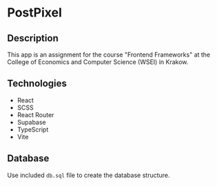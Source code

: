 # PostPixel

## Description

This app is an assignment for the course "Frontend Frameworks" at the College of Economics and Computer Science (WSEI) in Krakow.

## Technologies

- React
- SCSS
- React Router
- Supabase
- TypeScript
- Vite

## Database

Use included `db.sql` file to create the database structure.
